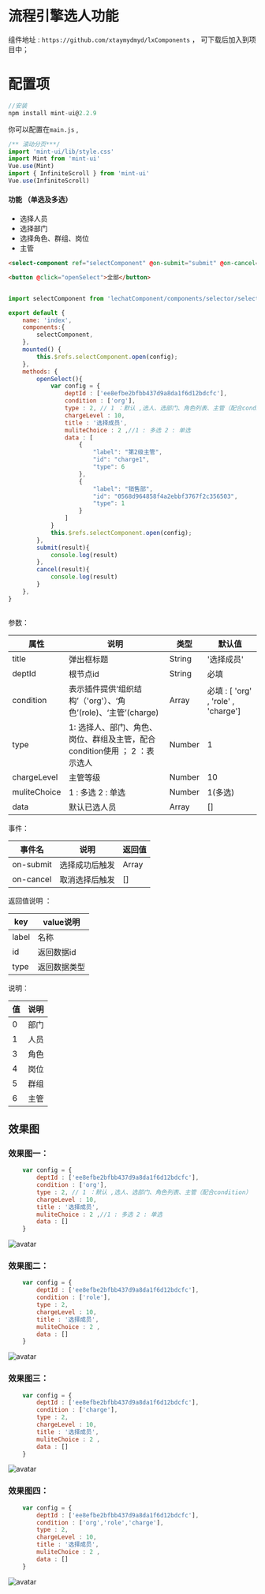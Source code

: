 
# 流程引擎选人功能

组件地址 : `https://github.com/xtaymydmyd/lxComponents` ， 可下载后加入到项目中；

# 配置项


``` js
//安装
npm install mint-ui@2.2.9
``` 

你可以配置在`main.js` , 

``` js
/** 滚动分页***/
import 'mint-ui/lib/style.css'
import Mint from 'mint-ui'
Vue.use(Mint)
import { InfiniteScroll } from 'mint-ui'
Vue.use(InfiniteScroll)
```



#### 功能 （单选及多选）
- 选择人员
- 选择部门
- 选择角色、群组、岗位
- 主管

``` html
<select-component ref="selectComponent" @on-submit="submit" @on-cancel="cancel"></select-component>

<button @click="openSelect">全部</button>
```

``` js

import selectComponent from 'lechatComponent/components/selector/select.vue'

export default {
    name: 'index',
    components:{
        selectComponent,
    },
    mounted() {
        this.$refs.selectComponent.open(config);
    },
    methods: {
        openSelect(){
            var config = {
                deptId : ['ee8efbe2bfbb437d9a8da1f6d12bdcfc'],
                condition : ['org'],
                type : 2, // 1 ：默认 ,选人、选部门、角色列表、主管（配合condition） ； 2 : 只选人
                chargeLevel : 10,
                title : '选择成员',
                muliteChoice : 2 ,//1 : 多选 2 : 单选
                data : [
                    {
                        "label": "第2级主管",
                        "id": "charge1",
                        "type": 6
                    },
                    {
                        "label": "销售部",
                        "id": "0568d964858f4a2ebbf3767f2c356503",
                        "type": 1
                    }
                ]
            }
            this.$refs.selectComponent.open(config);
        },
        submit(result){
            console.log(result)
        },
        cancel(result){
            console.log(result)
        }
    },
}
 

```

参数： 

| 属性 | 说明 | 类型 | 默认值 |
| ------ | ------ | ------ | ------ |
| title | 弹出框标题 | String | '选择成员' |
| deptId | 根节点id | String | 必填 |
| condition | 表示插件提供‘组织结构’（'org'）、‘角色’(role)、‘主管’(charge) | Array | 必填 : [ 'org' , 'role' , 'charge'] |
| type | 1: 选择人、部门、角色、岗位、群组及主管，配合condition使用 ； 2 ：表示选人 | Number | 1 |
| chargeLevel | 主管等级 | Number | 10 |
| muliteChoice | 1 : 多选 2 : 单选 | Number | 1(多选) |
| data | 默认已选人员 | Array | [] |


事件：

| 事件名 | 说明 | 返回值 |
| ------ | ------ | ------ |
| on-submit | 选择成功后触发 | Array |
| on-cancel | 取消选择后触发 | [] |


返回值说明 ： 

| key | value说明 | 
| ------ | ------ |
| label | 名称 |
| id | 返回数据id |
| type | 返回数据类型 |


说明：

| 值 | 说明 |
| ------ | ------ |
| 0 | 部门 |
| 1 | 人员 |
| 3 | 角色 |
| 4 | 岗位 |
| 5 | 群组 |
| 6 | 主管 |



## 效果图

### 效果图一：
``` js
    var config = {
        deptId : ['ee8efbe2bfbb437d9a8da1f6d12bdcfc'],
        condition : ['org'],
        type : 2, // 1 ：默认 ,选人、选部门、角色列表、主管（配合condition） ； 2 : 只选人
        chargeLevel : 10,
        title : '选择成员',
        muliteChoice : 2 ,//1 : 多选 2 : 单选
        data : []
    }
```

![avatar](../image/process/1.png)



### 效果图二： 
``` js
    var config = {
        deptId : ['ee8efbe2bfbb437d9a8da1f6d12bdcfc'],
        condition : ['role'],
        type : 2, 
        chargeLevel : 10,
        title : '选择成员',
        muliteChoice : 2 ,
        data : []
    }
```
![avatar](../image/process/2.png)


### 效果图三： 
``` js
    var config = {
        deptId : ['ee8efbe2bfbb437d9a8da1f6d12bdcfc'],
        condition : ['charge'],
        type : 2, 
        chargeLevel : 10,
        title : '选择成员',
        muliteChoice : 2 ,
        data : []
    }
```
![avatar](../image/process/3.png)


### 效果图四： 
``` js
    var config = {
        deptId : ['ee8efbe2bfbb437d9a8da1f6d12bdcfc'],
        condition : ['org','role','charge'],
        type : 2, 
        chargeLevel : 10,
        title : '选择成员',
        muliteChoice : 2 ,
        data : []
    }
```
![avatar](../image/process/4.png)
